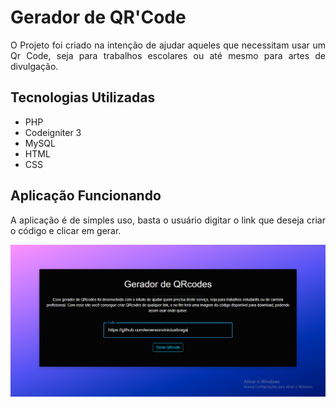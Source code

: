 # Gerador de QR'Code

<p style="text-align: justify;">O Projeto foi criado na intenção de ajudar aqueles que necessitam usar um Qr Code, seja para trabalhos escolares ou até mesmo para artes de divulgação.</p>

## Tecnologias Utilizadas

<ul>
    <li>PHP</li>
    <li>Codeigniter 3</li>
    <li>MySQL</li>
    <li>HTML</li>
    <li>CSS</li>
</ul>

## Aplicação Funcionando
<p style="text-align: justify;">A aplicação é de simples uso, basta o usuário digitar o link que deseja criar o código e clicar em gerar.</p>

<div style="display: inline_block">
    <img style="text-align: center;" src="https://github.com/emersonviniciusbraga/GeradorQRcodes/blob/master/assets/img/tela%201.PNG">
</div><br>